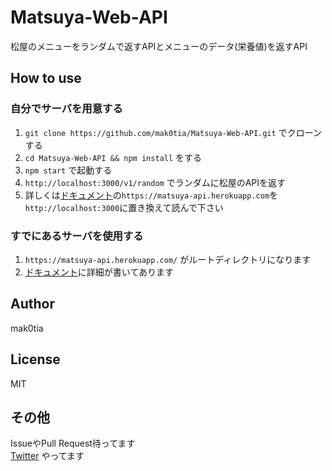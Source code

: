 # Matsuya-Web-API

松屋のメニューをランダムで返すAPIとメニューのデータ(栄養値)を返すAPI

## How to use

### 自分でサーバを用意する

1. `git clone https://github.com/mak0tia/Matsuya-Web-API.git` でクローンする
1. `cd Matsuya-Web-API && npm install` をする
1. `npm start` で起動する
1. `http://localhost:3000/v1/random` でランダムに松屋のAPIを返す
1. 詳しくは[ドキュメント](https://matsuya.docs.apiary.io/)の`https://matsuya-api.herokuapp.com`を`http://localhost:3000`に置き換えて読んで下さい

### すでにあるサーバを使用する

1. `https://matsuya-api.herokuapp.com/` がルートディレクトリになります
1. [ドキュメント](https://matsuya.docs.apiary.io/)に詳細が書いてあります

## Author

mak0tia

## License

MIT

## その他

IssueやPull Request待ってます  
[Twitter](https://twitter.com/hs6a) やってます
